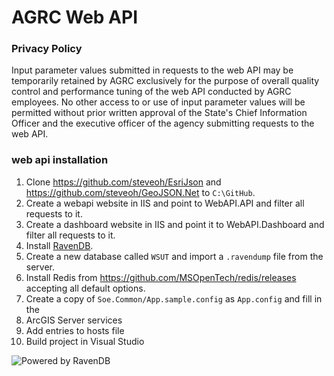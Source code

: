 # AGRC Web API

### Privacy Policy

Input parameter values submitted in requests to the web API may be temporarily retained by AGRC exclusively for the purpose of overall quality control and performance tuning of the web API conducted by AGRC employees. No other access to or use of input parameter values will be permitted without prior written approval of the State's Chief Information Officer and the executive officer of the agency submitting requests to the web API.

### web api installation

1. Clone https://github.com/steveoh/EsriJson and https://github.com/steveoh/GeoJSON.Net to `C:\GitHub`.
1. Create a webapi website in IIS and point to WebAPI.API and filter all requests to it.
1. Create a dashboard website in IIS and point it to WebAPI.Dashboard and filter all requests to it.
1. Install [RavenDB](https://ravendb.net/).
1. Create a new database called `WSUT` and import a `.ravendump` file from the server.
1. Install Redis from https://github.com/MSOpenTech/redis/releases accepting all default options.
1. Create a copy of `Soe.Common/App.sample.config` as `App.config` and fill in the
1. ArcGIS Server services
1. Add entries to hosts file
1. Build project in Visual Studio

![Powered by RavenDB](https://ravendb.net/Content/images/badges/badge1.png)
